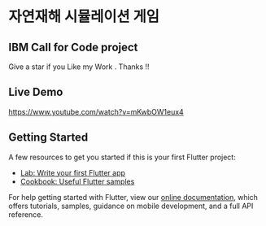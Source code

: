 # 자연재해 시뮬레이션 게임





## IBM Call for Code project

Give a star if you Like my Work . Thanks !!

## Live Demo

https://www.youtube.com/watch?v=mKwbOW1eux4

## Getting Started


A few resources to get you started if this is your first Flutter project:

- [Lab: Write your first Flutter app](https://flutter.io/docs/get-started/codelab)
- [Cookbook: Useful Flutter samples](https://flutter.io/docs/cookbook)

For help getting started with Flutter, view our 
[online documentation](https://flutter.io/docs), which offers tutorials, 
samples, guidance on mobile development, and a full API reference.
